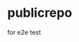 # publicrepo
for e2e test







































































































































































































































































































































































































































































































































































































































































































































































































































































































































































































































































































































































































































































































































































































































































































































































































































































































































































































































































